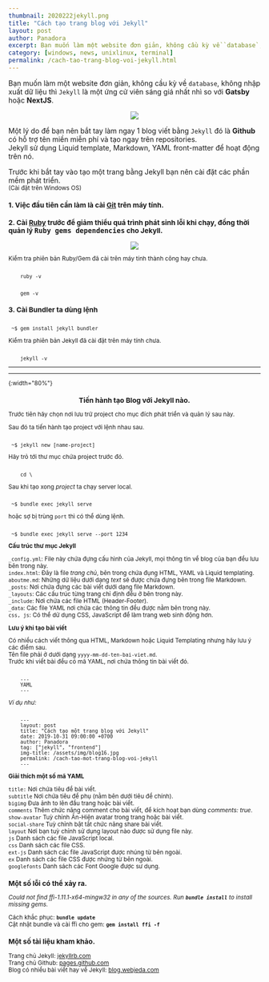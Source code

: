 ```yaml
---
thumbnail: 2020222jekyll.png
title: "Cách tạo trang blog với Jekyll"
layout: post
author: Panadora
excerpt: Bạn muốn làm một website đơn giản, không cầu kỳ về `database`, không nhập xuất dữ liệu thì `Jekyll` là một ứng cử viên sáng giá nhất nhì so với **Gatsby** hoặc **NextJS**.
category: [windows, news, unixlinux, terminal]
permalink: /cach-tao-trang-blog-voi-jekyll.html
---
```

Bạn muốn làm một website đơn giản, không cầu kỳ về `database`, không nhập xuất dữ liệu thì `Jekyll` là một ứng cử viên sáng giá nhất nhì so với **Gatsby** hoặc **NextJS**.

<center><img class="img-thumbnail image-post" src="https://d33wubrfki0l68.cloudfront.net/c9b06c39af69c905b6d31819a9ac9c8a78c77cd6/a5f98/media/images/blogging/jekyll/jekyll.png"></center>

Một lý do để bạn nên bắt tay làm ngay 1 blog viết bằng `Jekyll` đó là **Github** có hỗ trợ tên miền miễn phí và tạo ngay trên repositories.<br/>
Jekyll sử dụng Liquid template, Markdown, YAML front-matter để hoạt động trên nó.

Trước khi bắt tay vào tạo một trang bằng Jekyll bạn nên cài đặt các phần mềm phát triển.<br/>
<small>(Cài đặt trên Windows OS)

### 1. Việc đầu tiên cần làm là cài [Git](https://git-scm.com/download) trên máy tính.
### 2. Cài [Ruby](https://www.ruby-lang.org/en/downloads/) trước để giảm thiểu quá trình phát sinh lỗi khi chạy, đồng thời quản lý <kbd>Ruby gems dependencies</kbd> cho Jekyll.

<center><img class="img-thumbnail image-post" src="https://3fourstudios.com/assets/img/2019/03/05/ruby-logo1024%C3%97683.png"></center>

Kiểm tra phiên bản Ruby/Gem đã cài trên máy tính thành công hay chưa.

```terminal

    ruby -v

```

```terminal

    gem -v

```

### 3. Cài Bundler ta dùng lệnh

```terminal

 ~$ gem install jekyll bundler

```
    
Kiểm tra phiên bản Jekyll đã cài đặt trên máy tính chưa.

```terminal

    jekyll -v

```

<hr/>
<hr/>{:width="80%"}


### <center>Tiến hành tạo Blog với Jekyll nào.</center>

Trước tiên hãy chọn nơi lưu trữ project cho mục đích phát triển và quản lý sau này.

Sau đó ta tiến hành tạo project với lệnh nhau sau.

```terminal

 ~$ jekyll new [name-project]

```

Hãy trỏ tới thư mục chứa project trước đó.

```terminal

    cd \

```

Sau khi tạo xong *project* ta chạy server local.

```terminal

 ~$ bundle exec jekyll serve

```

hoặc sợ bị trùng `port` thì có thể dùng lệnh.

```terminal

 ~$ bundle exec jekyll serve --port 1234

```

**Cấu trúc thư mục Jekyll**<br>

 `_config.yml`: File này chứa đựng cấu hình của Jekyll, mọi thông tin về blog của bạn đều lưu bên trong này.<br>
 `index.html`: Đây là file *trang chủ*, bên trong chứa đụng HTML, YAML và Liquid templating.<br>
 `aboutme.md`: Những dữ liệu dưới dạng *text* sẽ được chứa đựng bên trong file Markdown.<br>
 `_posts`: Nơi chứa đựng các bài viết dưới dạng file Markdown.<br>
 `_layouts`: Các cấu trúc từng trang chỉ định đều ở bên trong này.<br>
 `_include`: Nơi chứa các file HTML (Header-Footer).<br>
 `_data`: Các file YAML nơi chứa các thông tin đều được nằm bên trong này.<br>
 `css, js`: Có thể dử dụng CSS, JavaScript để làm trang web sinh động hơn.<br>

**Lưu ý khi tạo bài viết**<br>

Có nhiều cách viết thông qua HTML, Markdown hoặc Liquid Templating nhưng hãy lưu ý các điểm sau.<br>
 Tên file phải ở dưới dạng `yyyy-mm-dd-ten-bai-viet.md`.<br>
 Trước khi viết bài đều có mã YAML, nơi chứa thông tin bài viết đó.<br>

```terminal

    ---
    YAML
    --- 

```

*Ví dụ như:*

```terminal

    ---
    layout: post
    title: "Cách tạo một trang blog với Jekyll"
    date: 2019-10-31 09:00:00 +0700
    author: Panadora
    tag: ["jekyll", "frontend"]
    img-title: /assets/img/blog16.jpg
    permalink: /cach-tao-mot-trang-blog-voi-jekyll
    ---

```

**Giải thích một số mã YAML**<br>

 `title:` Nơi chứa tiêu đề bài viết.<br>
 `subtitle` Nơi chứa tiêu đề phụ (nằm bên dưới tiêu đề chính).<br>
 `bigimg` Đưa ảnh to lên đầu trang hoặc bài viết.<br>
 `comments` Thêm chức năng comment cho bài viết, để kích hoạt bạn dùng *comments: true*.<br>
 `show-avatar` Tuỳ chỉnh Ẩn-Hiện avatar trong trang hoặc bài viết.<br>
 `social-share` Tuỳ chỉnh bật tắt chức năng share bài viết.<br>
 `layout` Nơi bạn tuỳ chỉnh sử dụng layout nào được sử dụng file này.<br>
 `js` Danh sách các file JavaScript local.<br>
 `css` Danh sách các file CSS.<br>
 `ext-js` Danh sách các file JavaScript được nhúng từ bên ngoài.<br>
 `ex` Danh sách các file CSS được nhứng từ bên ngoài.<br>
 `googlefonts` Danh sách các Font Google được sư dụng.<br>


### Một số lỗi có thể xảy ra.

 <i>Could not find ffi-1.11.1-x64-mingw32 in any of the sources. Run **`bundle install`** to install missing gems.</i>

 Cách khắc phục: **`bundle update`**<br>
 Cật nhật bundle và cài ffi cho gem: **`gem install ffi -f`** <br>

### Một số tài liệu kham khảo.

 Trang chủ Jekyll: [jekyllrb.com](https://jekyllrb.com/)<br>
 Trang chủ Github: [pages.github.com](https://pages.github.com/)<br>
 Blog có nhiều bài viết hay về Jekyll: [blog.webjeda.com](https://blog.webjeda.com/)<br>
